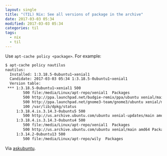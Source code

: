 ```yaml
---
layout: single
title: "(TIL) Nix: See all versions of package in the archive"
date: 2017-03-03 05:34
modified: 2017-03-03 05:34
categories: til
tags:
  - nix
  - til
---
```


Use `apt-cache policy <package>`. For example:

```bash
$ apt-cache policy nautilus
nautilus:
  Installed: 1:3.18.5-0ubuntu1~xenial1
  Candidate: 2017-03-03 05:34 1:3.18.5-0ubuntu1~xenial1
  Version table:
 *** 1:3.18.5-0ubuntu1~xenial1 500
        500 file:/media/Linux/apt-repo/xenial1  Packages
        500 http://ppa.launchpad.net/budgie-remix/ppa/ubuntu xenial/main amd64 Packages
        500 http://ppa.launchpad.net/gnome3-team/gnome3/ubuntu xenial/main amd64 Packages
        100 /var/lib/dpkg/status
     1:3.18.4.is.3.14.3-0ubuntu5 500
        500 http://us.archive.ubuntu.com/ubuntu xenial-updates/main amd64 Packages
     1:3.18.4.is.3.14.3-0ubuntu4 500
        500 file:/media/Linux/apt-repo/xenial1  Packages
        500 http://us.archive.ubuntu.com/ubuntu xenial/main amd64 Packages
     1:3.14.2-0ubuntu13 500
        500 file:/media/Linux/apt-repo/wily  Packages
```

Via [askubuntu](https://askubuntu.com/questions/447/how-can-i-see-all-versions-of-a-package-that-are-available-in-the-archive).
